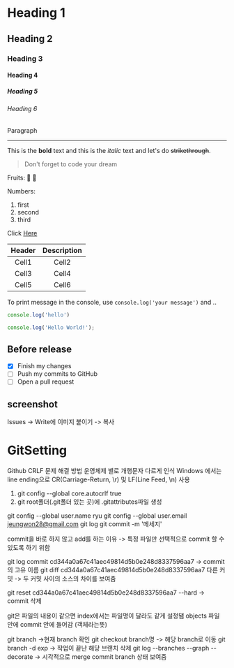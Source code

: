 <!-- Heading -->
# Heading 1
## Heading 2
### Heading 3
#### Heading 4
##### Heading 5
###### Heading 6
Paragraph

<!-- Line -->
___

<!-- Text attributes -->
This is the **bold** text and this is the *italic* text and let's do ~~strikethrough~~.

<!-- Quote -->
> Don't forget to code your dream 

<!-- Bullet list -->
Fruits:
🍎
🍋

<!-- Numbered list -->
Numbers:
1. first
2. second
3. third

<!-- Link -->
Click [Here]()


<!-- Table -->
|Header|Description|
|:--:|:--:|
|Cell1|Cell2|
|Cell3|Cell4|
|Cell5|Cell6|

<!-- Code -->
To print message in the console, use `console.log('your message')` and ..

```ts
console.log('hello')
```

```ts
console.log('Hello World!');
```

## Before release
- [x] Finish my changes
- [ ] Push my commits to GitHub
- [ ] Open a pull request

## screenshot
Issues -> Write에 이미지 붙이기 -> 복사

# GitSetting
Github CRLF 문제 해결 방법
운영체제 별로 개행문자 다르게 인식
Windows 에서는 line ending으로 CR(Carriage-Return, \r) 및 LF(Line Feed, \n) 사용

1. git config --global core.autocrlf true
2. git root폴더(.git폴더 있는 곳)에 .gitattributes파일 생성

git config --global user.name ryu
git config --global user.email jeungwon28@gmail.com
git log
git commit -m '메세지'

commit을 바로 하지 않고 add를 하는 이유 -> 특정 파일만 선택적으로 commit 할 수 있도록 하기 위함

git log
commit cd344a0a67c41aec49814d5b0e248d8337596aa7 -> commit의 고유 이름
git diff cd344a0a67c41aec49814d5b0e248d8337596aa7 다른 커밋 -> 두 커밋 사이의 소스의 차이를 보여줌

git reset cd344a0a67c41aec49814d5b0e248d8337596aa7 --hard -> commit 삭제

git은 파일의 내용이 같으면 index에서는 파일명이 달라도 같게 설정됌
objects 파일 안에 commit 안에 들어감 (객체라는뜻)

git branch ->현재 branch 확인
git checkout branch명 -> 해당 branch로 이동
git branch -d exp -> 작업이 끝난 해당 브랜치 삭제
git log --branches --graph --decorate -> 시각적으로 merge commit branch 상태 보여줌
